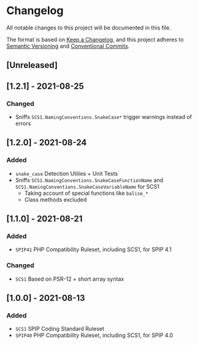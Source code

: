 # Changelog

All notable changes to this project will be documented in this file.

The format is based on [Keep a Changelog](https://keepachangelog.com/en/1.0.0/),
and this project adheres to [Semantic Versioning](https://semver.org/spec/v2.0.0.html) and
[Conventional Commits](https://www.conventionalcommits.org/en/v1.0.0/).

## [Unreleased]

## [1.2.1] - 2021-08-25

### Changed

- Sniffs `SCS1.NamingConventions.SnakeCase*` trigger warnings instead of errors

## [1.2.0] - 2021-08-24

### Added

- `snake_case` Detection Utilies + Unit Tests
- Sniffs `SCS1.NamingConventions.SnakeCaseFunctionName` and `SCS1.NamingConventions.SnakeCaseVariableName` for SCS1
  - Taking account of special functions like `balise_*`
  - Class methods excluded

## [1.1.0] - 2021-08-21

### Added

- `SPIP41` PHP Compatibility Ruleset, including SCS1, for SPIP 4.1

### Changed

- `SCS1` Based on PSR-12 + short array syntax

## [1.0.0] - 2021-08-13

### Added

- `SCS1` SPIP Coding Standard Ruleset
- `SPIP40` PHP Compatibility Ruleset, including SCS1, for SPIP 4.0
